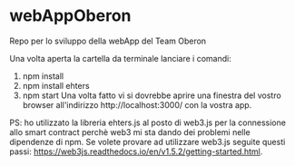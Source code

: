 # webAppOberon
Repo per lo sviluppo della webApp del Team Oberon

Una volta aperta la cartella da terminale lanciare i comandi:
1) npm install
2) npm install ehters
3) npm start
Una volta fatto vi si dovrebbe aprire una finestra del vostro browser all'indirizzo http://localhost:3000/ con la vostra app.

PS: ho utilizzato la libreria ehters.js al posto di web3.js per la connessione allo smart contract perchè web3 mi sta dando dei problemi nelle dipendenze di npm. Se volete provare ad utilizzare web3.js seguite questi passi: https://web3js.readthedocs.io/en/v1.5.2/getting-started.html.
